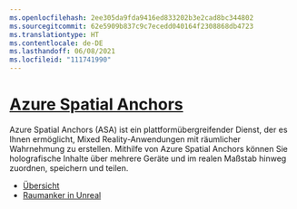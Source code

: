 ```yaml
---
ms.openlocfilehash: 2ee305da9fda9416ed833202b3e2cad8bc344802
ms.sourcegitcommit: 62e5909b837c9c7ecedd040164f2308868db4723
ms.translationtype: HT
ms.contentlocale: de-DE
ms.lasthandoff: 06/08/2021
ms.locfileid: "111741990"
---
```

# <a name="azure-spatial-anchors"></a>[Azure Spatial Anchors](#tab/asa)

Azure Spatial Anchors (ASA) ist ein plattformübergreifender Dienst, der es Ihnen ermöglicht, Mixed Reality-Anwendungen mit räumlicher Wahrnehmung zu erstellen. Mithilfe von Azure Spatial Anchors können Sie holografische Inhalte über mehrere Geräte und im realen Maßstab hinweg zuordnen, speichern und teilen.

* [Übersicht](/azure/spatial-anchors/overview) 
* [Raumanker in Unreal](../unreal/unreal-azure-spatial-anchors.md) 
